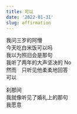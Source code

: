 ```yaml
---
title: 可以
date: '2022-01-31'
slug: affirmation
---
```


我问三岁的阿懵  
今天吃白米饭可以吗  
我以为照旧会是那句  
我听了两年的大声坚决的 No  
然而　只听见他柔柔地回答  
可以

刹那间  
我就像听见了婚礼上的那句  
我愿意

<!--# 这是一件陈年旧事了，今天偶然想起。小朋友在幼儿园学会的第一个词一般就是 No（第二个词是 Mine，宣示主权），然后会有那么两年甚至更久的时间里，他会一直行使他的否决权，否决别人的一切提议。 -->

